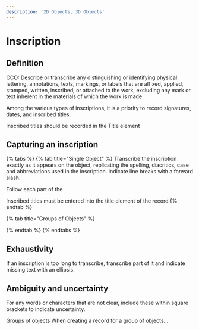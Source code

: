 ```yaml
---
description: '2D Objects, 3D Objects'
---
```


# Inscription

## Definition

CCO: Describe or transcribe any distinguishing or identifying physical lettering, annotations, texts, markings, or labels that are affixed, applied, stamped, written, inscribed, or attached to the work, excluding any mark or text inherent in the materials of which the work is made

Among the various types of inscriptions, it is a priority to record signatures, dates, and inscribed titles. 

Inscribed titles should be recorded in the Title element 

## Capturing an inscription

{% tabs %}
{% tab title="Single Object" %}
Transcribe the inscription exactly as it appears on the object, replicating the spelling, diacritics, case and abbreviations used in the inscription. Indicate line breaks with a forward slash. 

Follow each part of the 

Inscribed titles must be entered into the title element of the record
{% endtab %}

{% tab title="Groups of Objects" %}

{% endtab %}
{% endtabs %}

## Exhaustivity

If an inscription is too long to transcribe, transcribe part of it and indicate missing text with an ellipsis.

## Ambiguity and uncertainty

For any words or characters that are not clear, include these within square brackets to indicate uncertainty.

  
Groups of objects When creating a record for a group of objects…

